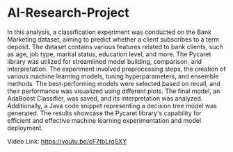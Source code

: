# AI-Research-Project

 In this analysis, a classification experiment was conducted on the Bank Marketing dataset, aiming to predict whether a client subscribes to a term deposit. The dataset contains various features related to bank clients, such as age, job type, marital status, education level, and more. The Pycaret library was utilized for streamlined model building, comparison, and interpretation. The experiment involved preprocessing steps, the creation of various machine learning models, tuning hyperparameters, and ensemble methods. The best-performing models were selected based on recall, and their performance was visualized using different plots. The final model, an AdaBoost Classifier, was saved, and its interpretation was analyzed. Additionally, a Java code snippet representing a decision tree model was generated. The results showcase the Pycaret library's capability for efficient and effective machine learning experimentation and model deployment.


 Video Link: https://youtu.be/cF7tbLrqSXY
